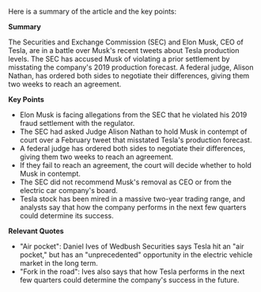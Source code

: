 Here is a summary of the article and the key points:

**Summary**

The Securities and Exchange Commission (SEC) and Elon Musk, CEO of Tesla, are in a battle over Musk's recent tweets about Tesla production levels. The SEC has accused Musk of violating a prior settlement by misstating the company's 2019 production forecast. A federal judge, Alison Nathan, has ordered both sides to negotiate their differences, giving them two weeks to reach an agreement.

**Key Points**

* Elon Musk is facing allegations from the SEC that he violated his 2019 fraud settlement with the regulator.
* The SEC had asked Judge Alison Nathan to hold Musk in contempt of court over a February tweet that misstated Tesla's production forecast.
* A federal judge has ordered both sides to negotiate their differences, giving them two weeks to reach an agreement.
* If they fail to reach an agreement, the court will decide whether to hold Musk in contempt.
* The SEC did not recommend Musk's removal as CEO or from the electric car company's board.
* Tesla stock has been mired in a massive two-year trading range, and analysts say that how the company performs in the next few quarters could determine its success.

**Relevant Quotes**

* "Air pocket": Daniel Ives of Wedbush Securities says Tesla hit an "air pocket," but has an "unprecedented" opportunity in the electric vehicle market in the long term.
* "Fork in the road": Ives also says that how Tesla performs in the next few quarters could determine the company's success in the future.